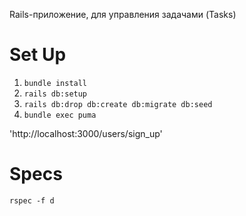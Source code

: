 

Rails-приложение, для управления задачами (Tasks)

# Set Up

1. `bundle install`
2. `rails db:setup`
3. `rails db:drop db:create db:migrate db:seed`
4. `bundle exec puma`

'http://localhost:3000/users/sign_up'

# Specs

 `rspec -f d`